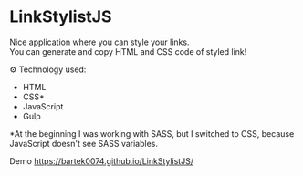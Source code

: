 # LinkStylistJS

Nice application where you can style your links.</br>
You can generate and copy HTML and CSS code of styled link!</br>

⚙ Technology used:
- HTML
- CSS*
- JavaScript
- Gulp

*At the beginning I was working with SASS, but I switched to CSS, because JavaScript doesn't see SASS variables.

Demo https://bartek0074.github.io/LinkStylistJS/
